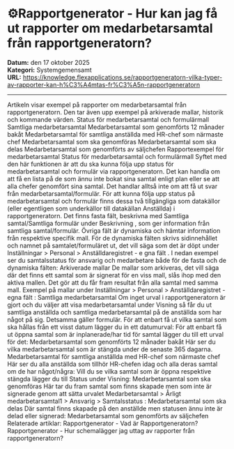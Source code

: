 # ⚙️Rapportgenerator - Hur kan jag få ut rapporter om medarbetarsamtal från rapportgeneratorn?

**Datum:** den 17 oktober 2025  
**Kategori:** Systemgemensamt  
**URL:** https://knowledge.flexapplications.se/rapportgeneratorn-vilka-typer-av-rapporter-kan-h%C3%A4mtas-fr%C3%A5n-rapportgeneratorn

---

Artikeln visar exempel på rapporter om medarbetarsamtal från rapportgeneratorn. Den tar även upp exempel på arkiverade mallar, historik och kommande värden.
Status för medarbetarsamtal och formulärmall
Samtliga medarbetarsamtal
Medarbetarsamtal som genomförts 12 månader bakåt
Medarbetarsamtal för samtliga anställda med HR-chef som närmaste chef
Medarbetarsamtal som ska genomföras
Medarbetarsamtal som ska delas
Medarbetarsamtal som genomförts av säljchefen
Rapportexempel för medarbetarsamtal
Status för medarbetarsamtal och formulärmall
Syftet med den här funktionen är att du ska kunna följa upp status för medarbetarsamtal och formulär via rapportgeneratorn. Det kan handla om att få en lista på de som ännu inte bokat sina samtal enligt plan eller se att alla chefer genomfört sina samtal. Det handlar alltså
inte
om att få ut svar från medarbetarsamtal/formulär.
För att kunna följa upp status på medarbetarsamtal och formulär finns dessa två tillgängliga som
datakällor
(eller egentligen som underkällor till datakällan Anställda) i rapportgeneratorn.
Det finns fasta fält, beskrivna med Samtliga samtal/Samtliga formulär under
Beskrivning
, som ger information från samtliga samtal/formulär. Övriga fält är dynamiska och hämtar information från respektive specifik mall. För de dynamiska fälten skrivs sidinnehållet och namnet på samtalet/formuläret ut, det vill säga som det är döpt under
Inställningar > Personal > Anställdaregistret - e
gna fält
.
I nedan exempel ser du samtalsstatus för ansvarig och medarbetare både för de
fasta och de dynamiska fälten:
Arkiverade mallar
De mallar som arkiveras, det vill säga där det finns ett samtal som är signerat för en viss mall, slås ihop med den aktiva mallen. Det gör att du får fram resultat från alla samtal med samma mall.
Exempel på mallar under
Inställningar > Personal > Anställdaregistret - egna fält
:
Samtliga medarbetarsamtal
Om inget urval i rapportgeneratorn är gjort och du väljer att visa medarbetarsamtal under
Visning
så får du ut samtliga anställda och samtliga medarbetarsamtal på de anställda som har något på sig. Detsamma gäller formulär.
För att enbart få ut vilka samtal som ska hållas från ett visst datum lägger du in ett datumurval:
För att enbart få ut öppna samtal som är inplanerade/har tid för samtal lägger du till ett urval för det:
Medarbetarsamtal som genomförts 12 månader bakåt
Här ser du vilka medarbetarsamtal som är stängda under de senaste 365 dagarna.
Medarbetarsamtal för samtliga anställda med HR-chef som närmaste chef
Här ser du alla anställda som tillhör HR-chefen idag och alla deras samtal om de har något/några:
Vill du se vilka samtal som är öppna respektive stängda lägger du till Status under Visning:
Medarbetarsamtal som ska genomföras
Här tar du fram samtal som finns skapade men som inte är signerade genom att sätta urvalet
Medarbetarsamtal > Årligt medarbetarsamtal1 > Ansvarig > Samtalsstatus
:
Medarbetarsamtal som ska delas
Där samtal finns skapade på den anställde men statusen ännu inte är delad eller signerad:
Medarbetarsamtal som genomförts av säljchefen
Relaterade artiklar:
Rapportgenerator - Vad är Rapportgeneratorn?
Rapportgenerator - Hur schemalägger jag uttag av rapporter från rapportgeneratorn?
